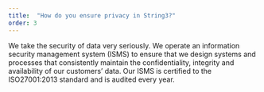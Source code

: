 ```yaml
---
title:  "How do you ensure privacy in String3?"
order: 3
---
```

We take the security of data very seriously. We operate an information security management system (ISMS) to ensure that we design systems and processes that consistently maintain the confidentiality, integrity and availability of our customers’ data. Our ISMS is certified to the ISO27001:2013 standard and is audited every year.
